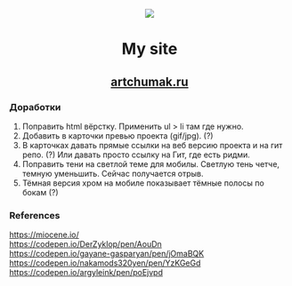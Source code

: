 <p align="center"><img src="https://img.icons8.com/emoji/100/000000/dog-face.png"/></p>  

# <p align="center">My site</p>
## <p align="center"><a href="https://artchumak.ru" target="_blank">artchumak.ru</a></p>

### Доработки
1. Поправить html вёрстку. Применить ul > li там где нужно.
2. Добавить в карточки превью проекта (gif/jpg). (?)
4. В карточках давать прямые ссылки на веб версию проекта и на гит репо. (?) Или давать просто ссылку на Гит, где есть ридми.
5. Поправить тени на светлой теме для мобилы. Светлую тень четче, темную уменьшить. Сейчас получается отрыв.
6. Тёмная версия хром на мобиле показывает тёмные полосы по бокам (?)


### References
https://miocene.io/  
https://codepen.io/DerZyklop/pen/AouDn  
https://codepen.io/gayane-gasparyan/pen/jOmaBQK  
https://codepen.io/nakamods320yen/pen/YzKGeGd  
https://codepen.io/argyleink/pen/poEjvpd
